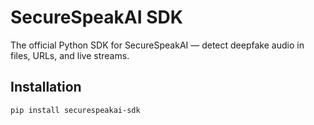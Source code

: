 # SecureSpeakAI SDK

The official Python SDK for SecureSpeakAI — detect deepfake audio in files, URLs, and live streams.

## Installation
```bash
pip install securespeakai-sdk
